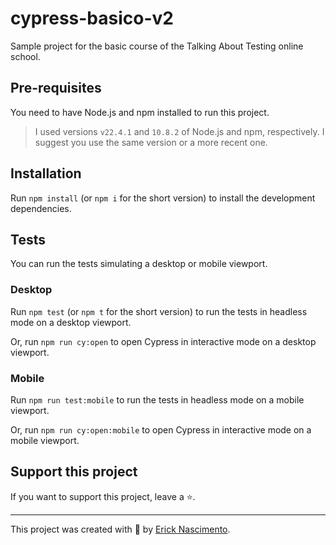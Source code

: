 # cypress-basico-v2

Sample project for the basic course of the Talking About Testing online school.

## Pre-requisites

You need to have Node.js and npm installed to run this project.

> I used versions `v22.4.1` and `10.8.2` of Node.js and npm, respectively. I suggest you use the same version or a more recent one.

## Installation

Run `npm install` (or `npm i` for the short version) to install the development dependencies.

## Tests

You can run the tests simulating a desktop or mobile viewport.

### Desktop

Run `npm test` (or `npm t` for the short version) to run the tests in headless mode on a desktop viewport.

Or, run `npm run cy:open` to open Cypress in interactive mode on a desktop viewport.

### Mobile

Run `npm run test:mobile` to run the tests in headless mode on a mobile viewport.

Or, run `npm run cy:open:mobile` to open Cypress in interactive mode on a mobile viewport.

## Support this project

If you want to support this project, leave a ⭐.

___

This project was created with 💚 by [Erick Nascimento](https://www.linkedin.com/in/erick-nascimento).
